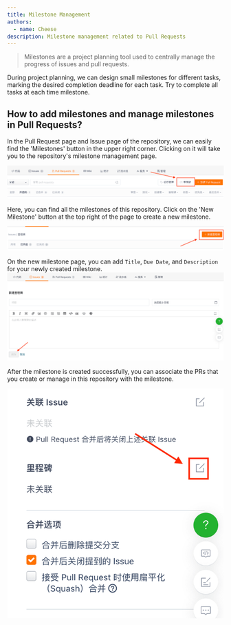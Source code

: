 ```yaml
---
title: Milestone Management
authors:
  - name: Cheese
description: Milestone management related to Pull Requests
---
```


> Milestones are a project planning tool used to centrally manage the progress of issues and pull requests.

During project planning, we can design small milestones for different tasks, marking the desired completion deadline for each task. Try to complete all tasks at each time milestone.

## How to add milestones and manage milestones in Pull Requests?

In the Pull Request page and Issue page of the repository, we can easily find the 'Milestones' button in the upper right corner. Clicking on it will take you to the repository's milestone management page.

![Milestone Management](./assets/milestone-control.png)

Here, you can find all the milestones of this repository. Click on the 'New Milestone' button at the top right of the page to create a new milestone.

![Milestone Management](./assets/milestone-new.png)

On the new milestone page, you can add `Title`, `Due Date`, and `Description` for your newly created milestone.
![Milestone Management](./assets/milestone-edit.png)

After the milestone is created successfully, you can associate the PRs that you create or manage in this repository with the milestone.

![Milestone Management](./assets/milestone-add.png)